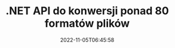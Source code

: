 ---
############################# Static ############################
layout: "product"
date: 2022-11-05T06:45:58
draft: false

product: "Conversion"
product_tag: "conversion"
platform: .NET
platform_tag: net

############################# Head ############################
head_title: "C# Interfejs API konwersji dokumentów .NET | Konwertuj obrazy PDF Word Excel PPTX HTML"
head_description: "C# Interfejs API konwersji dokumentów .NET. Konwertuj PDF Word DOC DOCX, arkusze kalkulacyjne Excel PPT PPTX, HTML, PSD, MPT MPP, e-mail MSG EMLX, AutoCAD i formaty plików graficznych."

############################# Header ############################
title: ".NET API do konwersji ponad 80 formatów plików"
description: "Prosty interfejs API do integracji funkcji konwersji dokumentów i obrazów z aplikacjami .NET bez instalowania jakiegokolwiek oprogramowania zewnętrznego."
button:
    enable: true
    icon: "fas fa-arrow-down"
    label: "Pobierz darmową wersję próbną"
    link: "https://downloads.groupdocs.com/conversion/net"

############################# SubMenu ############################
submenu:
    enable: true
    
    left:
        img_alt: "GroupDocs.Conversion for .NET"
        image: "https://www.groupdocs.cloud/templates/groupdocs/images/product-logos/groupdocs-conversion-net.png"
        product: "GroupDocs.Conversion"
        platform: ".NET"

    middle:
        button:
            # button loop
            - link: "#overview"
              text: "Przegląd"

            # button loop
            - link: "#features"
              text: "Cechy"

            # button loop
            - link: "#support"
              text: "Wspierać się"

            # button loop
            - link: "https://products.groupdocs.app/conversion"
              text: "Demo na żywo"

            # button loop
            - link: "https://purchase.groupdocs.com/pricing/conversion/net"
              text: "cennik"

    right:
        link_download: "https://downloads.groupdocs.com/conversion"
        link_learn: "https://docs.groupdocs.com/conversion/net/"
        link_buy: "https://purchase.groupdocs.com"

############################# Overview ############################
overview:
    enable: true
    content: |
      GroupDocs.Conversion for .NET oferuje prosty zestaw interfejsów API, umożliwiający programistom tworzenie zaawansowanych aplikacji do konwersji dokumentów w C#, ASP.NET i innych technologiach związanych z .NET. Interfejs API GroupDocs.Conversion for .NET zapewnia użytkownikom końcowym szybkie, wydajne i niezawodne rozwiązanie do konwersji plików. Obsługuje wykonywanie dokładnych konwersji wśród wszystkich popularnych formatów dokumentów biznesowych, w tym: PDF, HTML, e-mail, dokumentów Microsoft Word, arkuszy kalkulacyjnych Excel, prezentacji PowerPoint, projektów, Photoshop, CorelDraw, AutoCAD, diagramów, formatów plików obrazów rastrowych i wielu innych. Biblioteka konwertera dokumentów automatycznie wykrywa format dokumentu źródłowego i zapewnia pełną kontrolę nad konwersją całego dokumentu lub określonych stron do żądanego formatu wyjściowego. Łatwiej jest zastąpić brakujące czcionki preferowanymi i dodawać tekstowe lub graficzne znaki wodne do dowolnej strony dokumentu.

      GroupDocs.Conversion for .NET może służyć do tworzenia aplikacji w dowolnym środowisku programistycznym przeznaczonym na platformę .NET. Jest kompatybilny ze wszystkimi językami opartymi na .NET i obsługuje popularne systemy operacyjne (Windows, Linux, MacOS), w których można zainstalować platformy Mono lub .NET (w tym .NET Core).
    tabs:
      enable: true
      
      ## TAB ONE ##
      tab_one:
        description: |
          Poniżej znajduje się omówienie GroupDocs.Conversion for .NET:
        
        right:
          enable: true
          icon: "fab fa-html5"
          title: "Przegląd"
          content: |
            * Automatyczne wykrywanie typu pliku
            * Konwertuj dokumenty
            * Konwertuj prezentacje
            * Konwertuj arkusze kalkulacyjne
            * Konwertuj obrazy rastrowe
            * Konwertuj dokumenty PDF
            * Konwertuj inne formaty
            * Zastosuj znak wodny
            * Określ hasło do pliku
            * Dostosuj konwersję

      ## TAB TWO ##
      tab_two:
        description: |
          GroupDocs.Conversion for .NET obsługuje konwersję między wszystkimi popularnymi i powszechnie używanymi [formatami plików dokumentów](https://docs.groupdocs.com/conversion/net/supported-document-formats/).

        left:
          enable: true
          table:
            # table loop
            - title: "Konwertuj z:"
              content: |
                * **Dokumenty**: DOC, DOCX, DOCM, DOT, DOTX, DOTM, RTF, TXT, ODT, OTT
                * **Arkusze kalkulacyjne**: XLS, XLSX, XLSM, XLSB, CSV, XLS2003, ODS, TSV, XLT, XLTX, XLTM, XLAM, FODS, SXC
                * **Prezentacje**: PPT, PPTX, PPS, PPSX, ODP, POT, POTX, POTM, PPTM, PPSM, FODP
                * **Obrazy**: TIF, TIFF, JPG, JPEG, PNG, GIF, BMP, ICO, DIB, JPC, JPEG-LS, JPEG2000
                * **Przenośny**: PDF, XPS, OXPS, EPUB
                * **HTML**: HTM, HTML, MHTML
                * **Metapliki**: EMZ, WMZ
                * **PhotoShop**: PSD
                * **Projekt**: MPP, MPT, MPX
                * **Outlook**: PST, OST
                * **E-mail**: MSG, EML, EMLX
                * **Diagramy**: VSD, VSDX, VSDM, VSS, VSSM, VST, VSTM, VSX, VTX, VDW, VDX, SVG, SVGZ
                * **AutoCAD**: DXF, DWG, DWF, STL, IFC, DWT
                * **PostScript**: EPS, PS, PSL, CGM
                * **CorelDRAW**: CDR, CMX
                * **Inne**: VCF, PLT, LGS, OTG, MD, AI, LOG

        right:
          enable: true
          table:
            # table loop
            - title: "Konwertuj na:"
              content: |
                * **Dokumenty**: DOC, DOCX, DOCM, DOT, DOTX, DOTM, RTF, TXT, ODT, OTT
                * **Arkusze kalkulacyjne**: XLS, XLSX, XLSM, XLSB, CSV, XLS2003, TSV, XLTX, ODS, XLAM, FODS, DIF, SXC
                * **Prezentacje**: PPT, PPTX, PPS, PPSX, ODP, POTX, POTM, PPTM, PPSM, FODP
                * **Obrazy**: TIF, TIFF, JPG, JPEG, PNG, GIF, BMP, ICO, JPEG2000
                * **Metapliki**: EMF, WMF, EMZ, WMZ
                * **Diagramy**: SVGZ
                * **Przenośny**: PDF, XPS
                * **HTML**: HTM, HTML, MHTML
                * **Inne**: MD

      ## TAB THREE ##
      tab_three:
        description: |
          GroupDocs.Conversion for .NET obsługuje następujące systemy operacyjne, frameworki i menedżery pakietów:
      
        left:
          enable: true
          table:
            # table loop
            - icon: "fab fa-windows"
              title: "System operacyjny"
              content: |
                Windows Desktop, Windows Server, Windows Azure, Linux, MacOS

            # table loop
            - icon: "fas fa-code"
              title: "Obsługiwane frameworki"
              content: |
                Frameworks: .NET Framework, .NET Standard, .NET Core, Mono

        right:
          enable: true
          table:
            # table loop
            - icon: "fas fa-box"
              title: "Menedżer pakietów"
              content: |
                Nuget

            # table loop
            - icon: "fas fa-tools"
              title: "Menedżer pakietów"
              content: |
                Microsoft Visual Studio, Xamarin, MonoDevelop

############################# Features ############################
features:
    enable: true
    title: "Funkcje GroupDocs.Conversion for .NET"

    feature:
      # feature loop
      - icon: "fas fa-copy"
        content: "Łatwa integracja i licencjonowanie miarowe"

      # feature loop
      - icon: "fas fa-eye"
        content: "Ustaw domyślną opcję powiększenia podczas konwersji na słowa, slajdy lub komórki"

      # feature loop
      - icon: "fas fa-bolt"
        content: "Konwertuj na/ze wszystkich popularnych formatów obrazów rastrowych i przypisz obraz DPI, wysokość i szerokość"
      
      # feature loop
      - icon: "fas fa-file-powerpoint"
        content: "Konwertuj PDF i obraz na skalę szarości i linearyzuj dokument PDF do internetu"

      # feature loop
      - icon: "fas fa-code"
        content: "Określ poziom zakładek, poziom nagłówka i poziom rozszerzony w konwersji Word na PDF/XPS"

      # feature loop
      - icon: "fas fa-cloud"
        content: "Skonfiguruj i umieść znak wodny w przekonwertowanym dokumencie jako tło do wyświetlenia za tekstem"

      # feature loop
      - icon: "fas fa-remove-format"
        content: "Renderuj nagłówek wiadomości e-mail podczas konwersji z wiadomości e-mail"

      # feature loop
      - icon: "fas fa-comment-slash"
        content: "Ustaw niestandardowe katalogi czcionek i jawnie ładuj/zastępuj czcionkę podczas konwersji dokumentu"

      # feature loop
      - icon: "fas fa-location-arrow"
        content: "Ustaw domyślną czcionkę, aby zastąpić brakujące czcionki do konwersji dokumentów, slajdów i arkuszy kalkulacyjnych"

      # feature loop
      - icon: "fas fa-border-all"
        content: ""

      # feature loop
      - icon: "fas fa-wrench"
        content: "Konwertuj arkusz kalkulacyjny za pomocą linii siatki i usuń komentarze ze slajdów podczas konwersji"

      # feature loop
      - icon: "fas fa-columns"
        content: "Konwertuj określone strony dokumentu na format PDF i konwertuj określony zakres komórek w arkuszach kalkulacyjnych"

      # feature loop
      - icon: "fas fa-file-word"
        content: "Pokaż ukryte arkusze i pomiń puste wiersze i kolumny podczas konwertowania arkuszy kalkulacyjnych"

      # feature loop
      - icon: "fas fa-envelope"
        content: "Policz wszystkie strony dokumentu i ustaw hasło do niezabezpieczonego dokumentu podczas konwersji"

      # feature loop
      - icon: "fas fa-print"
        content: "Opcja usuwania adnotacji i osadzonych plików z PDF"

      # feature loop
      - icon: "fas fa-file-archive"
        content: "Utwórz znaczniki zgodne z HTML 5 podczas konwersji do HTML"

      # feature loop
      - icon: "fas fa-lock"
        content: "Automatyczne wykrywanie typu źródła i zwracanie wszystkich możliwych konwersji podczas konwersji ze strumienia"

      # feature loop
      - icon: "fas fa-file-code"
        content: "Możliwość zwracania każdej strony w oddzielnym strumieniu podczas konwersji do formatu PDF lub HTML"
      
      # feature loop
      - icon: "fas fa-fill-drip"
        content: "Pokaż/ukryj znaczniki, komentarze i śledź zmiany podczas konwersji z programu Word"

      # feature loop
      - icon: "fas fa-file-excel"
        content: "Konwersja DOCX na Tiff G3 z opcją cieniowania"

      # feature loop
      - icon: "fas fa-heading"
        content: "Konwertuj określone układy podczas konwersji z dokumentu CAD"

      # feature loop
      - icon: "fas fa-project-diagram"
        content: "Automatyczne nazywanie przy zapisywaniu skonwertowanego dokumentu do pliku"

      # feature loop
      - icon: "fas fa-cube"
        content: "Obsługiwane licencjonowanie z pomiarem, które ma być rozliczane na podstawie wykorzystania interfejsu API"

      # feature loop
      - icon: "fab fa-uncharted"
        content: "Konwertuj diagramy na formaty plików do przetwarzania tekstu"
      
      # feature loop
      - icon: "fab fa-uncharted"
        content: "Dodaj numery stron podczas konwertowania HTML do dokumentu w edytorze tekstu"

      # feature loop
      - icon: "fab fa-uncharted"
        content: "Konwertuj dokumenty XML na dowolny format bez transformacji"

      # feature loop
      - icon: "fab fa-uncharted"
        content: "Monitoruj postęp konwersji plików (początek, koniec) bezpośrednio z aplikacji po stronie klienta"

    more_feature:
      # more_feature_loop
      - title: "Łatwo konwertuj formaty dokumentów"
        content: |
          Korzystając z GroupDocs.Conversion for .NET, konwersja formatu pliku dokumentu jest bardzo łatwa. Poniższy przykład pokazuje, jak przekonwertować plik PDF na plik DOC za pomocą C#:  
            
          {features.more_feature.step1} 
          {features.more_feature.step2} 
          {features.more_feature.step3} 
            
          ```csharp    
           // Załaduj plik źródłowy DOCX do konwersji
          var converter = new GroupDocs.Conversion.Converter("input.docx");
          // Przygotuj opcje konwersji dla formatu docelowego PDF
          var convertOptions = converter.GetPossibleConversions()["pdf"].ConvertOptions;
          // Konwertuj na format PDF
          converter.Convert("output.pdf", convertOptions);
          ```
            
      # more_feature_loop
      - title: "Konwersja do formatów obrazu"
        content: "GroupDocs.Conversion for .NET może służyć do tworzenia aplikacji w dowolnym środowisku programistycznym przeznaczonym na platformę .NET. Jest kompatybilny ze wszystkimi językami opartymi na .NET i obsługuje popularne systemy operacyjne (Windows, Linux, MacOS), w których można zainstalować platformy Mono lub .NET (w tym .NET Core)."

      # more_feature_loop
      - title: "Obsługuje różne typy formatów PDF"
        content: |
          Interfejs API GroupDocs.Conversion for .NET obsługuje konwersję dokumentów do następujących typów/formatów PDF:  
            
          * PdfA_1A
          * PdfA_1B
          * PdfA_2A
          * PdfA_3A
          * PdfA_2B
          * PdfA_2U
          * PdfA_3B
          * PdfA_3U
          * v1_3
          * v1_4
          * v1_5
          * v1_6
          * v1_7
          * PdfX_1A
          * PdfX3

############################# Support ############################
support:
    enable: true

############################# Solutions ############################
solutions:
    enable: true
    title: "GroupDocs.Conversion oferuje interfejsy API do konwersji dokumentów dla innych popularnych środowisk programistycznych"

    solution:
        # solution loop
        - img_alt: "GroupDocs.Conversion dla Java"
          image: "https://www.groupdocs.cloud/templates/groupdocs/images/product-logos/groupdocs-conversion-java.png"
          product: "GroupDocs.Conversion"
          platform: "Java"
          link: "/conversion/java/"

############################# Back to top ###############################
back_to_top:
  enable: true
---